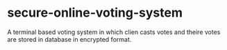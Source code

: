 # secure-online-voting-system
A terminal based voting system in which clien casts votes and theire votes are stored in database in encrypted format.
